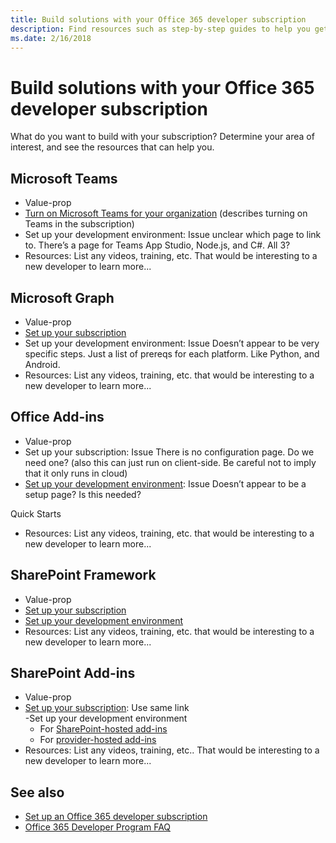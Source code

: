 ```yaml
---
title: Build solutions with your Office 365 developer subscription
description: Find resources such as step-by-step guides to help you get started building your solution.
ms.date: 2/16/2018
---
```


# Build solutions with your Office 365 developer subscription 

What do you want to build with your subscription? Determine your area of interest, and see the resources that can help you.


## Microsoft Teams 

- Value-prop 
- [Turn on Microsoft Teams for your organization](https://docs.microsoft.com/en-us/microsoftteams/platform/get-started/get-started-tenant) (describes turning on Teams in the subscription) 
- Set up your development environment: Issue unclear which page to link to. There’s a page for Teams App Studio, Node.js, and C#. All 3? 
- Resources: List any videos, training, etc. That would be interesting to a new developer to learn more... 

## Microsoft Graph 

- Value-prop 
- [Set up your subscription](https://developer.microsoft.com/en-us/graph/docs/concepts/get-started)  
- Set up your development environment: Issue Doesn’t appear to be very specific steps. Just a list of prereqs for each platform. Like Python, and Android. 
- Resources: List any videos, training, etc. that would be interesting to a new developer to learn more... 

## Office Add-ins  

- Value-prop 
- Set up your subscription: Issue There is no configuration page. Do we need one? (also this can just run on client-side. Be careful not to imply that it only runs in cloud) 
- [Set up your development environment](https://docs.microsoft.com/en-us/office/dev/add-ins/develop/create-and-debug-office-add-ins-in-visual-studio): Issue Doesn’t appear to be a setup page? Is this needed? 

Quick Starts 
- Resources: List any videos, training, etc. that would be interesting to a new developer to learn more... 

## SharePoint Framework 

- Value-prop 
- [Set up your subscription](https://docs.microsoft.com/en-us/sharepoint/dev/spfx/set-up-your-developer-tenant)
- [Set up your development environment](https://docs.microsoft.com/en-us/sharepoint/dev/spfx/set-up-your-development-environment)  
- Resources: List any videos, training, etc. that would be interesting to a new developer to learn more... 

## SharePoint Add-ins 

- Value-prop 
- [Set up your subscription](https://docs.microsoft.com/en-us/sharepoint/dev/spfx/set-up-your-developer-tenant): Use same link  
-Set up your development environment
  - For [SharePoint-hosted add-ins](https://docs.microsoft.com/en-us/sharepoint/dev/sp-add-ins/get-started-creating-sharepoint-hosted-sharepoint-add-ins)  
  - For [provider-hosted add-ins](https://docs.microsoft.com/en-us/sharepoint/dev/sp-add-ins/get-started-creating-provider-hosted-sharepoint-add-ins)  
- Resources: List any videos, training, etc.. That would be interesting to a new developer to learn more... 


## See also

- [Set up an Office 365 developer subscription](office-365-dev-program-get-started.md) 
- [Office 365 Developer Program FAQ](office-365-dev-program-faq.md) 
